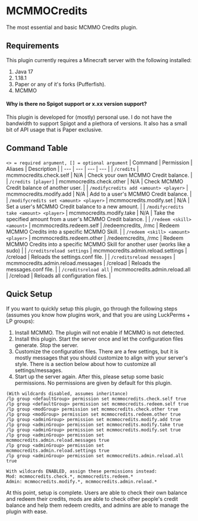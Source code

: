 # MCMMOCredits
The most essential and basic MCMMO Credits plugin.

## Requirements
This plugin currently requires a Minecraft server with the following installed:
1. Java 17
2. 1.18.1
3. Paper or any of it's forks (Pufferfish).
4. MCMMO

#### Why is there no Spigot support or x.xx version support?
This plugin is developed for (mostly) personal use. I do not have the bandwidth to support Spigot and a plethora of versions. It also has a small bit of API usage that is Paper exclusive.

## Command Table
```<> = required argument, [] = optional argument```
| Command | Permission | Aliases | Description |
| --- | --- | --- | --- |
| ```/credits``` | mcmmocredits.check.self | N/A | Check your own MCMMO Credit balance. | 
| ```/credits [player]``` | mcmmocredits.check.other | N/A | Check MCMMO Credit balance of another user. |
| ```/modifycredits add <amount> <player>``` | mcmmocredits.modify.add | N/A | Add to a user's MCMMO Credit balance. |
| ```/modifycredits set <amount> <player>``` | mcmmocredits.modify.set | N/A | Set a user's MCMMO Credit balance to a new amount. |
| ```/modifycredits take <amount> <player>``` | mcmmocredits.modify.take | N/A | Take the specified amount from a user's MCMMO Credit balance. |
| ```/redeem <skill> <amount>``` | mcmmocredits.redeem.self | /redeemcredits, /rmc | Redeem MCMMO Credits into a specific MCMMO Skill. |
| ```/redeem <skill> <amount> <player>``` | mcmmocredits.redeem.other | /redeemcredits, /rmc | Redeem MCMMO Credits into a specific MCMMO Skill for another user (works like a sudo) |
| ```/creditsreload settings``` | mcmmocredits.admin.reload.settings | /creload | Reloads the settings.conf file. |
| ```/creditsreload messages``` | mcmmocredits.admin.reload.messages | /creload | Reloads the messages.conf file. |
| ```/creditsreload all``` | mcmmocredits.admin.reload.all | /creload | Reloads all configuration files. |

## Quick Setup
If you want to quickly setup this plugin, go through the following steps (assumes you know how plugins work, and that you are using LuckPerms + LP groups):
1. Install MCMMO. The plugin will not enable if MCMMO is not detected.
2. Install this plugin. Start the server once and let the configuration files generate. Stop the server.
3. Customize the configuration files. There are a few settings, but it is mostly messages that you should customize to align with your server's style. There is a section below about how to customize all settings/messages.
4. Start up the server again. After this, please setup some basic permissions. No permissions are given by default for this plugin.
```
(With wildcards disabled, assumes inheritance)
/lp group <defaultGroup> permission set mcmmocredits.check.self true
/lp group <defaultGroup> permission set mcmmocredits.redeem.self true
/lp group <modGroup> permission set mcmmocredits.check.other true
/lp group <modGroup> permission set mcmmocredits.redeem.other true
/lp group <adminGroup> permission set mcmmocredits.modify.add true
/lp group <adminGroup> permission set mcmmocredits.modify.take true
/lp group <adminGroup> permission set mcmmocredits.modify.set true
/lp group <adminGroup> permission set mcmmocredits.admin.reload.messages true
/lp group <adminGroup> permission set mcmmocredits.admin.reload.settings true
/lp group <adminGroup> permission set mcmmocredits.admin.reload.all true

With wildcards ENABLED, assign these permissions instead:
Mod: mcmmocredits.check.*, mcmmocredits.redeem.*
Admin: mcmmocredits.modify.*, mcmmocredits.admin.reload.*
```
At this point, setup is complete. Users are able to check their own balance and redeem their credits, mods are able to check other people's credit balance and help them redeem credits, and admins are able to manage the plugin with ease.
